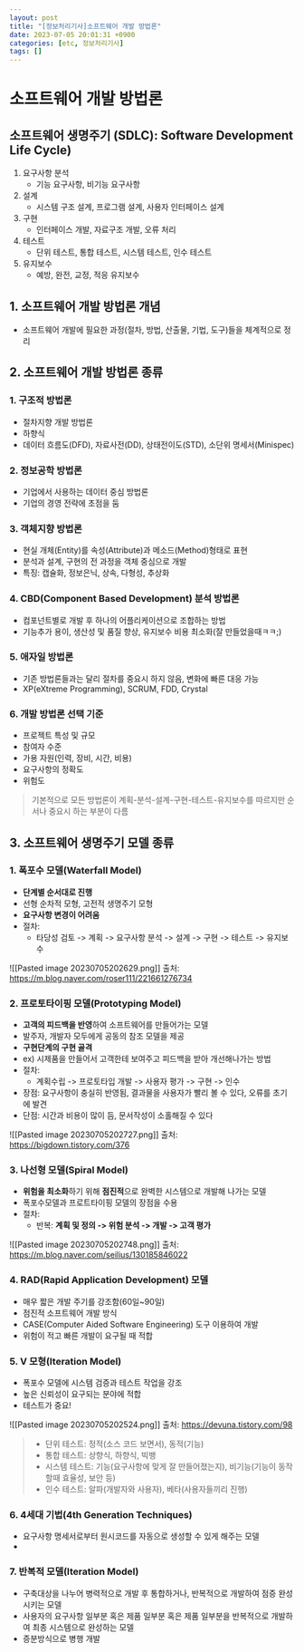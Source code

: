 ```yaml
---
layout: post
title: "[정보처리기사]소프트웨어 개발 방법론"
date: 2023-07-05 20:01:31 +0900
categories: [etc, 정보처리기사]
tags: []
---
```


# 소프트웨어 개발 방법론

## 소프트웨어 생명주기 (SDLC): Software Development Life Cycle)
1. 요구사항 분석
	- 기능 요구사항, 비기능 요구사항
2. 설계
	- 시스템 구조 설계, 프로그램 설계, 사용자 인터페이스 설계
3. 구현
	- 인터페이스 개발, 자료구조 개발, 오류 처리
4. 테스트
	- 단위 테스트, 통합 테스트, 시스템 테스트, 인수 테스트
5. 유지보수
	- 예방, 완전, 교정, 적응 유지보수

## 1. 소프트웨어 개발 방법론 개념
- 소프트웨어 개발에 필요한 과정(절차, 방법, 산출물, 기법, 도구)들을 체계적으로 정리

## 2. 소프트웨어 개발 방법론 종류
### 1.  구조적 방법론
- 절차지향 개발 방법론
- 하향식
- 데이터 흐름도(DFD), 자료사전(DD), 상태전이도(STD), 소단위 명세서(Minispec)

### 2. 정보공학 방법론
- 기업에서 사용하는 데이터 중심 방법론
- 기업의 경영 전략에 초점을 둠

### 3. 객체지향 방법론
- 현실 개체(Entity)를 속성(Attribute)과 메소드(Method)형태로 표현
- 분석과 설계, 구현의 전 과정을 객체 중심으로 개발
- 특징: 캡슐화, 정보은닉, 상속, 다형성, 추상화

### 4. CBD(Component Based Development) 분석 방법론
- 컴포넌트별로 개발 후 하나의 어플리케이션으로 조합하는 방법
- 기능추가 용이, 생산성 및 품질 향상, 유지보수 비용 최소화(잘 만들었을때ㅋㅋ;)

### 5. 애자일 방법론
- 기존 방법론들과는 달리 절차를 중요시 하지 않음, 변화에 빠른 대응 가능
- XP(eXtreme Programming), SCRUM, FDD, Crystal

### 6. 개발 방법론 선택 기준
- 프로젝트 특성 및 규모
- 참여자 수준
- 가용 자원(인력, 장비, 시간, 비용)
- 요구사항의 정확도
- 위험도

> 기본적으로 모든 방법론이 계획-분석-설계-구현-테스트-유지보수를 따르지만 순서나 중요시 하는 부분이 다름


## 3. 소프트웨어 생명주기 모델 종류

### 1. 폭포수 모델(Waterfall Model)
- **단계별 **순서대로 진행****
- 선형 순차적 모형, 고전적 생명주기 모형
- **요구사항 변경이 어려움**
- 절차: 
	- 타당성 검토 -> 계획 -> 요구사항 분석 -> 설계 -> 구현 -> 테스트 -> 유지보수

![[Pasted image 20230705202629.png]]
출처: https://m.blog.naver.com/roser111/221661276734

### 2. 프로토타이핑 모델(Prototyping Model)
- **고객의 피드백을 반영**하여 소프트웨어를 만들어가는 모델
- 발주자, 개발자 모두에게 공동의 참조 모델을 제공
- **구현단계의 구현 골격**
- ex) 시제품을 만들어서 고객한테 보여주고 피드백을 받아 개선해나가는 방법
- 절차: 
	- 계획수립 -> 프로토타입 개발 -> 사용자 평가 -> 구현 -> 인수
- 장점: 요구사항이 충실히 반영됨, 결과물을 사용자가 빨리 볼 수 있다, 오류를 초기에 발견
- 단점: 시간과 비용이 많이 듬, 문서작성이 소홀해질 수 있다

![[Pasted image 20230705202727.png]]
출처: https://bigdown.tistory.com/376

### 3. 나선형 모델(Spiral Model)
- **위험을 최소화**하기 위해 **점진적**으로 완벽한 시스템으로 개발해 나가는 모델
- 폭포수모델과 프로트타이핑 모델의 장점을 수용
- 절차: 
	- 반복: **계획 및 정의 -> 위험 분석 -> 개발 -> 고객 평가**

![[Pasted image 20230705202748.png]]
출처: https://m.blog.naver.com/seilius/130185846022

### 4. RAD(Rapid Application Development) 모델
- 매우 짧은 개발 주기를 강조함(60일~90일)
- 점진적 소프트웨어 개발 방식
- CASE(Computer Aided Software Engineering) 도구 이용하여 개발
- 위험이 적고 빠른 개발이 요구될 때 적합

### 5. V 모형(Iteration Model)
- 폭포수 모델에 시스템 검증과 테스트 작업을 강조
- 높은 신뢰성이 요구되는 분야에 적합
- 테스트가 중요!

![[Pasted image 20230705202524.png]]
출처: https://devuna.tistory.com/98

> - 단위 테스트: 정적(소스 코드 보면서), 동적(기능)
> - 통합 테스트: 상향식, 하향식, 빅뱅
> - 시스템 테스트: 기능(요구사항에 맞게 잘 만들어졌는지), 비기능(기능이 동작할때 효율성, 보안 등)
> - 인수 테스트: 알파(개발자와 사용자), 베타(사용자들끼리 진행)

### 6. 4세대 기법(4th Generation Techniques)
- 요구사항 명세서로부터 원시코드를 자동으로 생성할 수 있게 해주는 모델
- 

### 7. 반복적 모델(Iteration Model)
-  구축대상을 나누어 병력적으로 개발 후 통합하거나, 반복적으로 개발하여 점증 완성시키는 모델
- 사용자의 요구사항 일부분 혹은 제품 일부분 혹은 제품 일부분을 반복적으로 개발하여 최종 시스템으로 완성하는 모델
- 증분방식으로 병행 개발
